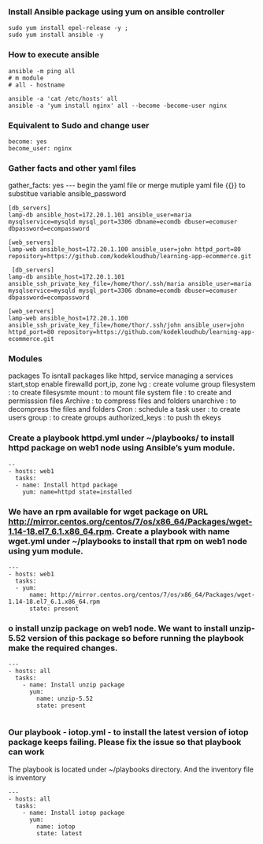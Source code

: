### Install Ansible package using yum on ansible controller
```
sudo yum install epel-release -y ; 
sudo yum install ansible -y
```

### How to execute ansible
```
ansible -m ping all 
# m module
# all - hostname

ansible -a 'cat /etc/hosts' all
ansible -a 'yum install nginx' all --become -become-user nginx
```

### Equivalent to Sudo and change user

```
become: yes
become_user: nginx
```

### Gather facts and other yaml files

gather_facts: yes
--- begin the yaml file or merge mutiple yaml file
{{}} to substitue variable
ansible_password

```
[db_servers]
lamp-db ansible_host=172.20.1.101 ansible_user=maria mysqlservice=mysqld mysql_port=3306 dbname=ecomdb dbuser=ecomuser dbpassword=ecompassword

[web_servers]
lamp-web ansible_host=172.20.1.100 ansible_user=john httpd_port=80 repository=https://github.com/kodekloudhub/learning-app-ecommerce.git
```

```
 [db_servers]
lamp-db ansible_host=172.20.1.101 ansible_ssh_private_key_file=/home/thor/.ssh/maria ansible_user=maria mysqlservice=mysqld mysql_port=3306 dbname=ecomdb dbuser=ecomuser dbpassword=ecompassword

[web_servers]
lamp-web ansible_host=172.20.1.100 ansible_ssh_private_key_file=/home/thor/.ssh/john ansible_user=john httpd_port=80 repository=https://github.com/kodekloudhub/learning-app-ecommerce.git
````

### Modules

packages To isntall packages like httpd, 
service  managing a services start,stop enable
firewalld   port,ip, zone
lvg : create volume group
filesystem : to create filesysmte
mount : to mount file system
file :  to create and permisssion files
Archive : to compress files and folders
unarchive : to decompress the files and folders
Cron : schedule a task
user : to create users
group : to create groups
authorized_keys : to push th ekeys

### Create a playbook httpd.yml under ~/playbooks/ to install httpd package on web1 node using Ansible’s yum module.

```
--
- hosts: web1
  tasks:
  - name: Install httpd package
    yum: name=httpd state=installed

```


### We have an rpm available for wget package on URL http://mirror.centos.org/centos/7/os/x86_64/Packages/wget-1.14-18.el7_6.1.x86_64.rpm. Create a playbook with name wget.yml under ~/playbooks to install that rpm on web1 node using yum module.

```
---
- hosts: web1
  tasks:
  - yum:
      name: http://mirror.centos.org/centos/7/os/x86_64/Packages/wget-1.14-18.el7_6.1.x86_64.rpm
      state: present

```

### o install unzip package on web1 node. We want to install unzip-5.52 version of this package so before running the playbook make the required changes.

```
---
- hosts: all
  tasks:
    - name: Install unzip package
      yum:
        name: unzip-5.52
        state: present


```
### Our playbook - iotop.yml - to install the latest version of iotop package keeps failing. Please fix the issue so that playbook can work


The playbook is located under ~/playbooks directory. And the inventory file is inventory

```
---
- hosts: all
  tasks:
    - name: Install iotop package
      yum:
        name: iotop
        state: latest


```




